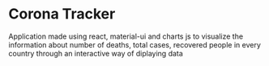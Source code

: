 # Corona Tracker

Application made using react, material-ui and charts js to visualize the information about number of deaths, 
total cases, recovered people in every country through an interactive way of diplaying data
